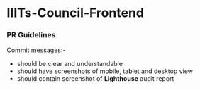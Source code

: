 # IIITs-Council-Frontend

### PR Guidelines
Commit messages:-
* should be clear and understandable
* should have screenshots of mobile, tablet and desktop view
* should contain screenshot of **Lighthouse** audit report

